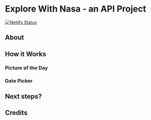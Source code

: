 # Explore With Nasa - an API Project
[![Netlify Status](https://api.netlify.com/api/v1/badges/5f28411d-7f72-46ae-815f-08eeb658ceb6/deploy-status)](https://app.netlify.com/sites/explore-with-nasa/deploys)

## About

## How it Works

### Picture of the Day

### Date Picker

## Next steps?

## Credits
